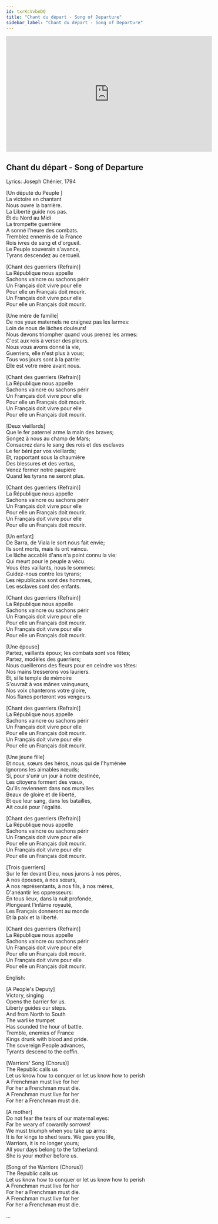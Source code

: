 ```yaml
---
id: txrKcVvbnDQ
title: "Chant du départ - Song of Departure"
sidebar_label: "Chant du départ - Song of Departure"
---
```


<div class="video-float-container">
  <iframe
    width="560"
    height="315"
    src="https://www.youtube.com/embed/txrKcVvbnDQ"
    title="YouTube video player"
    frameborder="0"
    allow="accelerometer; autoplay; clipboard-write; encrypted-media; gyroscope; picture-in-picture; web-share"
    referrerpolicy="strict-origin-when-cross-origin"
    allowfullscreen
  ></iframe>
</div>

## Chant du départ - Song of Departure

Lyrics: Joseph Chénier, 1794

[Un député du Peuple ]  
La victoire en chantant  
Nous ouvre la barrière.  
La Liberté guide nos pas.  
Et du Nord au Midi  
La trompette guerrière  
A sonné l'heure des combats.  
Tremblez ennemis de la France  
Rois ivres de sang et d'orgueil.  
Le Peuple souverain s'avance,  
Tyrans descendez au cercueil.

[Chant des guerriers (Refrain)]  
La République nous appelle  
Sachons vaincre ou sachons périr  
Un Français doit vivre pour elle  
Pour elle un Français doit mourir.  
Un Français doit vivre pour elle  
Pour elle un Français doit mourir.

[Une mère de famille]  
De nos yeux maternels ne craignez pas les larmes:  
Loin de nous de lâches douleurs!  
Nous devons triompher quand vous prenez les armes:  
C'est aux rois à verser des pleurs.  
Nous vous avons donné la vie,  
Guerriers, elle n'est plus à vous;  
Tous vos jours sont à la patrie:  
Elle est votre mère avant nous.

[Chant des guerriers (Refrain)]  
La République nous appelle  
Sachons vaincre ou sachons périr  
Un Français doit vivre pour elle  
Pour elle un Français doit mourir.  
Un Français doit vivre pour elle  
Pour elle un Français doit mourir.

[Deux vieillards]  
Que le fer paternel arme la main des braves;  
Songez à nous au champ de Mars;  
Consacrez dans le sang des rois et des esclaves  
Le fer béni par vos vieillards;  
Et, rapportant sous la chaumière  
Des blessures et des vertus,  
Venez fermer notre paupière  
Quand les tyrans ne seront plus.

[Chant des guerriers (Refrain)]  
La République nous appelle  
Sachons vaincre ou sachons périr  
Un Français doit vivre pour elle  
Pour elle un Français doit mourir.  
Un Français doit vivre pour elle  
Pour elle un Français doit mourir.

[Un enfant]  
De Barra, de Viala le sort nous fait envie;  
Ils sont morts, mais ils ont vaincu.  
Le lâche accablé d'ans n'a point connu la vie:  
Qui meurt pour le peuple a vécu.  
Vous êtes vaillants, nous le sommes:  
Guidez-nous contre les tyrans;  
Les républicains sont des hommes,  
Les esclaves sont des enfants.

[Chant des guerriers (Refrain)]  
La République nous appelle  
Sachons vaincre ou sachons périr  
Un Français doit vivre pour elle  
Pour elle un Français doit mourir.  
Un Français doit vivre pour elle  
Pour elle un Français doit mourir.

[Une épouse]  
Partez, vaillants époux; les combats sont vos fêtes;  
Partez, modèles des guerriers;  
Nous cueillerons des fleurs pour en ceindre vos têtes:  
Nos mains tresserons vos lauriers.  
Et, si le temple de mémoire  
S'ouvrait à vos mânes vainqueurs,  
Nos voix chanterons votre gloire,  
Nos flancs porteront vos vengeurs.

[Chant des guerriers (Refrain)]  
La République nous appelle  
Sachons vaincre ou sachons périr  
Un Français doit vivre pour elle  
Pour elle un Français doit mourir.  
Un Français doit vivre pour elle  
Pour elle un Français doit mourir.

[Une jeune fille]  
Et nous, sœurs des héros, nous qui de l'hyménée  
Ignorons les aimables nœuds;  
Si, pour s'unir un jour à notre destinée,  
Les citoyens forment des vœux,  
Qu'ils reviennent dans nos murailles  
Beaux de gloire et de liberté,  
Et que leur sang, dans les batailles,  
Ait coulé pour l'égalité.

[Chant des guerriers (Refrain)]  
La République nous appelle  
Sachons vaincre ou sachons périr  
Un Français doit vivre pour elle  
Pour elle un Français doit mourir.  
Un Français doit vivre pour elle  
Pour elle un Français doit mourir.

[Trois guerriers]  
Sur le fer devant Dieu, nous jurons à nos pères,  
À nos épouses, à nos sœurs,  
À nos représentants, à nos fils, à nos mères,  
D'anéantir les oppresseurs:  
En tous lieux, dans la nuit profonde,  
Plongeant l'infâme royauté,  
Les Français donneront au monde  
Et la paix et la liberté.

[Chant des guerriers (Refrain)]  
La République nous appelle  
Sachons vaincre ou sachons périr  
Un Français doit vivre pour elle  
Pour elle un Français doit mourir.  
Un Français doit vivre pour elle  
Pour elle un Français doit mourir.

English:

[A People's Deputy]  
Victory, singing  
Opens the barrier for us.  
Liberty guides our steps.  
And from North to South  
The warlike trumpet  
Has sounded the hour of battle.  
Tremble, enemies of France  
Kings drunk with blood and pride.  
The sovereign People advances,  
Tyrants descend to the coffin.

[Warriors' Song (Chorus)]  
The Republic calls us  
Let us know how to conquer or let us know how to perish  
A Frenchman must live for her  
For her a Frenchman must die.  
A Frenchman must live for her  
For her a Frenchman must die.

[A mother]  
Do not fear the tears of our maternal eyes:  
Far be weary of cowardly sorrows!  
We must triumph when you take up arms:  
It is for kings to shed tears. We gave you life,  
Warriors, it is no longer yours;  
All your days belong to the fatherland:  
She is your mother before us.

[Song of the Warriors (Chorus)]  
The Republic calls us  
Let us know how to conquer or let us know how to perish  
A Frenchman must live for her  
For her a Frenchman must die.  
A Frenchman must live for her  
For her a Frenchman must die.

...
